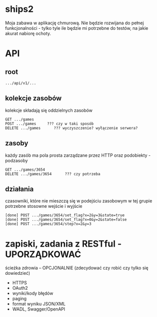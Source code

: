 # ships2

Moja zabawa w aplikację chmurową. 
Nie będzie rozwijana do pełnej funkcjonalności - tylko tyle ile będzie mi potrzebne do testów, na jakie akurat nabiorę ochoty.

# API

## root

	.../api/v1/...

## kolekcje zasobów
kolekcje składają się oddzielnych zasobów

	GET .../games
	POST .../games     ??? czy w taki sposób
	DELETE .../games      ??? wyczyszczenie? wyłączenie serwera?

## zasoby
każdy zasób ma pola prosta zarządzane przez HTTP oraz podobiekty - podzasoby

	GET .../games/3654
	DELETE .../games/3654      ??? czy potrzeba

## działania
czasowniki, które nie mieszczą się w podejściu zasobowym
w tej grupie potrzebne stosowne wejście i wyjście

	[done] POST .../games/3654/set_flag?x=2&y=3&state=true
	[done] POST .../games/3654/set_flag?x=0&y=2&state=false
	[done] POST .../games/3654/step?x=2&y=3

# zapiski, zadania z RESTful - UPORZĄDKOWAĆ
ścieżka zdrowia – OPCJONALNIE (zdecydować czy robić czy tylko się dowiedzieć)

* HTTPS
* OAuth2
* wyniki/kody błędów
* paging
* format wyniku JSON/XML
* WADL, Swagger/OpenAPI
